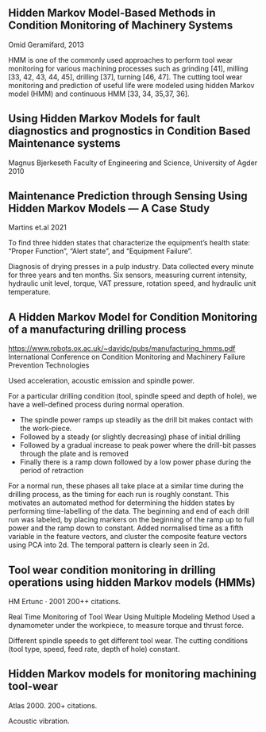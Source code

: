 
## Hidden Markov Model-Based Methods in Condition Monitoring of Machinery Systems
Omid Geramifard, 2013

HMM is one of the commonly used approaches to perform tool wear monitoring for
various machining processes such as
grinding [41], milling [33, 42, 43, 44, 45], drilling
[37], turning [46, 47].
The cutting tool wear monitoring and prediction of useful life were modeled using
hidden Markov model (HMM) and continuous HMM [33, 34, 35,37, 36].

## Using Hidden Markov Models for fault diagnostics and prognostics in Condition Based Maintenance systems
Magnus Bjerkeseth
Faculty of Engineering and Science, University of Agder
2010


## Maintenance Prediction through Sensing Using Hidden Markov Models — A Case Study
Martins et.al
2021

To find three hidden states that characterize the equipment’s health state:
“Proper Function”, “Alert state”, and “Equipment Failure”.

Diagnosis of drying presses in a pulp industry.
Data collected every minute for three years and ten months.
Six sensors, measuring current intensity, hydraulic unit level, torque, VAT pressure, rotation speed, and hydraulic unit temperature.




## A Hidden Markov Model for Condition Monitoring of a manufacturing drilling process
https://www.robots.ox.ac.uk/~davidc/pubs/manufacturing_hmms.pdf
International Conference on Condition Monitoring and Machinery Failure Prevention Technologies


Used acceleration, acoustic emission and spindle power.

For a particular drilling condition (tool, spindle speed and depth of hole),
we have a well-defined process during normal operation.
- The spindle power ramps up steadily as the drill bit makes contact with the work-piece.
- Followed by a steady (or slightly decreasing) phase of initial drilling
- Followed by a gradual increase to peak power where the drill-bit passes through the plate and is removed
- Finally there is a ramp down followed by a low power phase during the period of retraction

For a normal run, these phases all take place at a similar time during the drilling process,
as the timing for each run is roughly constant.
This motivates an automated method for determining the hidden states by performing
time-labelling of the data.
The beginning and end of each drill run was labeled,
by placing markers on the beginning of the ramp up to full power and the ramp down to constant.
Added normalised time as a fifth variable in the feature vectors, and cluster the composite feature vectors using PCA into 2d.
The temporal pattern is clearly seen in 2d.

## Tool wear condition monitoring in drilling operations using hidden Markov models (HMMs)
HM Ertunc · 2001
200++ citations.

Real Time Monitoring of Tool Wear Using Multiple Modeling Method
Used a dynamometer under the workpiece, to measure torque and thrust force.

Different spindle speeds to get different tool wear.
The cutting conditions (tool type, speed, feed rate, depth of hole) constant.

## Hidden Markov models for monitoring machining tool-wear
Atlas 2000.
200+ citations.

Acoustic vibration.

